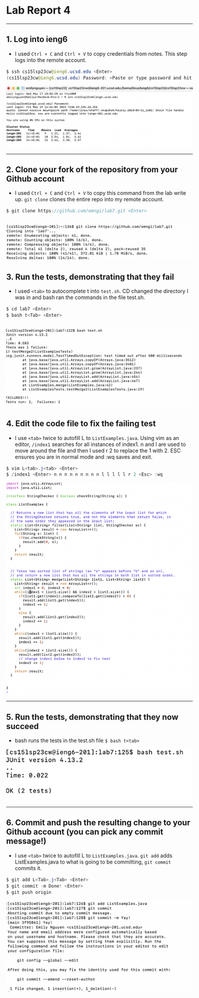 # Lab Report 4
---

## 1. Log into ieng6

   * I used `Ctrl + C` and `Ctrl + V` to copy credentials from notes. This step logs into the remote account.
  ``` java
  $ ssh cs15lsp23cw@ieng6.ucsd.edu <Enter>
  (cs15lsp23cw@ieng6.ucsd.edu) Password: <Paste or type password and hit Enter>
  ```
  ![Image](step1.png)
  
---
  
## 2. Clone your fork of the repository from your Github account
   * I used `Ctrl + C` and `Ctrl + V` to copy this command from the lab write up. `git clone` clones the entire repo into my remote account.
``` java
$ git clone https://github.com/emngi/lab7.git <Enter>
```
![Image](lab4/step2.png)
---
## 3. Run the tests, demonstrating that they fail
   * I used `<tab>` to autocomplete t into `test.sh`. CD changed the directory I was in and bash ran the commands in the file test.sh.
```java
$ cd lab7 <Enter>
$ bash t<Tab> <Enter>
```
![Image](lab4/step3.png)
--- 
## 4. Edit the code file to fix the failing test
   * I use `<tab>` twice to autofill L to `ListExamples.java`. Using vim as an editor, `/index1` searches for all instances of index1. n and l are used to move around the file and then I used r 2 to replace the 1 with 2. ESC ensures you are in normal mode and :wq saves and exit.
```java
$ vim L<tab>.j<tab> <Enter>
$ /index1 <Enter> n n n n n n n n n l l l l l r 2 <Esc> :wq
```
![Image](lab4/step4.png)
  
--- 
  
## 5. Run the tests, demonstrating that they now succeed
  * bash runs the tests in the test.sh file
`$ bash t<tab>`
  
![Image](lab4/step5.png)
  
---
  
## 6. Commit and push the resulting change to your Github account (you can pick any commit message!)
   * I use `<tab>` twice to autofill L to `ListExamples.java`. `git add` adds ListExamples.java to what is going to be committing, `git commit` commits it.  
  ```java
  $ git add L<Tab>.j<Tab> <Enter>
  $ git commit -m Done! <Enter>
  $ git push origin
 ```
![Image](lab4/step6.png)
  
